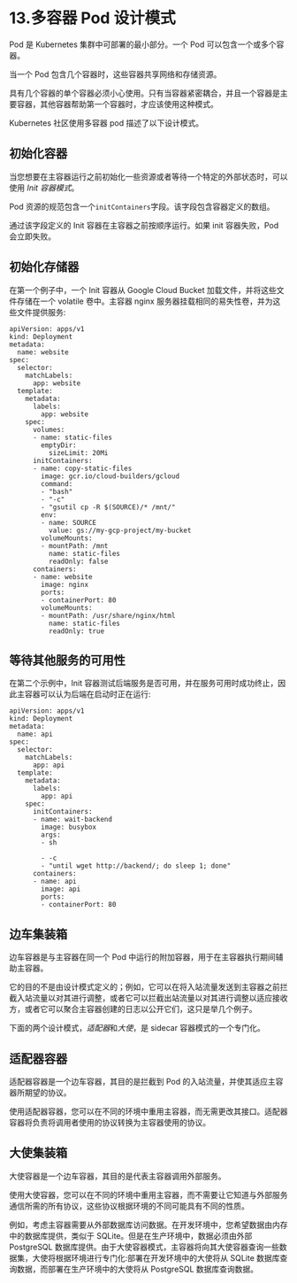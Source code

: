 # 13.多容器 Pod 设计模式

Pod 是 Kubernetes 集群中可部署的最小部分。一个 Pod 可以包含一个或多个容器。

当一个 Pod 包含几个容器时，这些容器共享网络和存储资源。

具有几个容器的单个容器必须小心使用。只有当容器紧密耦合，并且一个容器是主要容器，其他容器帮助第一个容器时，才应该使用这种模式。

Kubernetes 社区使用多容器 pod 描述了以下设计模式。

## 初始化容器

当您想要在主容器运行之前初始化一些资源或者等待一个特定的外部状态时，可以使用 *Init 容器模式*。

Pod 资源的规范包含一个`initContainers`字段。该字段包含容器定义的数组。

通过该字段定义的 Init 容器在主容器之前按顺序运行。如果 init 容器失败，Pod 会立即失败。

## 初始化存储器

在第一个例子中，一个 Init 容器从 Google Cloud Bucket 加载文件，并将这些文件存储在一个 volatile 卷中。主容器 nginx 服务器挂载相同的易失性卷，并为这些文件提供服务:

```
apiVersion: apps/v1
kind: Deployment
metadata:
  name: website
spec:
  selector:
    matchLabels:
      app: website
  template:
    metadata:
      labels:
        app: website
    spec:
      volumes:
      - name: static-files
        emptyDir:
          sizeLimit: 20Mi
      initContainers:
      - name: copy-static-files
        image: gcr.io/cloud-builders/gcloud
        command:
        - "bash"
        - "-c"
        - "gsutil cp -R $(SOURCE)/* /mnt/"
        env:
        - name: SOURCE
          value: gs://my-gcp-project/my-bucket
        volumeMounts:
        - mountPath: /mnt
          name: static-files
          readOnly: false
      containers:
      - name: website
        image: nginx
        ports:
        - containerPort: 80
        volumeMounts:
        - mountPath: /usr/share/nginx/html
          name: static-files
          readOnly: true

```

## 等待其他服务的可用性

在第二个示例中，Init 容器测试后端服务是否可用，并在服务可用时成功终止，因此主容器可以认为后端在启动时正在运行:

```
apiVersion: apps/v1
kind: Deployment
metadata:
  name: api
spec:
  selector:
    matchLabels:
      app: api
  template:
    metadata:
      labels:
        app: api
    spec:
      initContainers:
      - name: wait-backend
        image: busybox
        args:
        - sh

        - -c
        - "until wget http://backend/; do sleep 1; done"
      containers:
      - name: api
        image: api
        ports:
        - containerPort: 80

```

## 边车集装箱

边车容器是与主容器在同一个 Pod 中运行的附加容器，用于在主容器执行期间辅助主容器。

它的目的不是由设计模式定义的；例如，它可以在将入站流量发送到主容器之前拦截入站流量以对其进行调整，或者它可以拦截出站流量以对其进行调整以适应接收方，或者它可以聚合主容器创建的日志以公开它们，这只是举几个例子。

下面的两个设计模式，*适配器*和*大使*，是 sidecar 容器模式的一个专门化。

## 适配器容器

适配器容器是一个边车容器，其目的是拦截到 Pod 的入站流量，并使其适应主容器所期望的协议。

使用适配器容器，您可以在不同的环境中重用主容器，而无需更改其接口。适配器容器将负责将调用者使用的协议转换为主容器使用的协议。

## 大使集装箱

大使容器是一个边车容器，其目的是代表主容器调用外部服务。

使用大使容器，您可以在不同的环境中重用主容器，而不需要让它知道与外部服务通信所需的所有协议，这些协议根据环境的不同可能具有不同的性质。

例如，考虑主容器需要从外部数据库访问数据。在开发环境中，您希望数据由内存中的数据库提供，类似于 SQLite。但是在生产环境中，数据必须由外部 PostgreSQL 数据库提供。由于大使容器模式，主容器将向其大使容器查询一些数据集，大使将根据环境进行专门化:部署在开发环境中的大使将从 SQLite 数据库查询数据，而部署在生产环境中的大使将从 PostgreSQL 数据库查询数据。